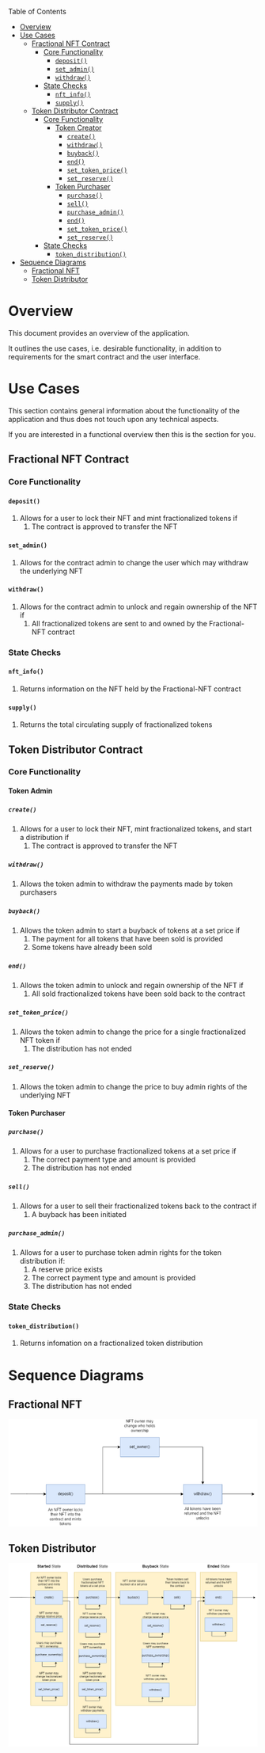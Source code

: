 Table of Contents
- [Overview](#overview)
- [Use Cases](#use-cases)
    - [Fractional NFT Contract](#fractional-nft-contract)
        - [Core Functionality](#core-functionality)
            - [`deposit()`](#deposit)
            - [`set_admin()`](#set_admin)
            - [`withdraw()`](#withdraw)
        - [State Checks](#state-checks)
            - [`nft_info()`](#nft_info)
            - [`supply()`](#supply)
    - [Token Distributor Contract](#token-distributor-contract)
        - [Core Functionality](#core-functionality-1)
            - [Token Creator](#token-creator)
                - [`create()`](#create)
                - [`withdraw()`](#withdraw-1)
                - [`buyback()`](#buyback)
                - [`end()`](#end)
                - [`set_token_price()`](#set_token_price)
                - [`set_reserve()`](#set_reserve)
            - [Token Purchaser](#token-purchaser)
                - [`purchase()`](#purchase)
                - [`sell()`](#sell)
                - [`purchase_admin()`](#purchase_admin)
                - [`end()`](#end-1)
                - [`set_token_price()`](#set_token_price-1)
                - [`set_reserve()`](#set_reserve-1)
        - [State Checks](#state-checks-1)
            - [`token_distribution()`](#token_distribution)
- [Sequence Diagrams](#sequence-diagrams)
    - [Fractional NFT](#fractional-nft)
    - [Token Distributor](#token-distributor)

# Overview

This document provides an overview of the application.

It outlines the use cases, i.e. desirable functionality, in addition to requirements for the smart contract and the user interface.

# Use Cases

This section contains general information about the functionality of the application and thus does not touch upon any technical aspects.

If you are interested in a functional overview then this is the section for you.

## Fractional NFT Contract

### Core Functionality

#### `deposit()`

1. Allows for a user to lock their NFT and mint fractionalized tokens if
    1. The contract is approved to transfer the NFT

#### `set_admin()`

1. Allows for the contract admin to change the user which may withdraw the underlying NFT

#### `withdraw()`

1. Allows for the contract admin to unlock and regain ownership of the NFT if
    1. All fractionalized tokens are sent to and owned by the Fractional-NFT contract

### State Checks

#### `nft_info()`

1. Returns information on the NFT held by the Fractional-NFT contract

#### `supply()`

1.  Returns the total circulating supply of fractionalized tokens

## Token Distributor Contract

### Core Functionality

#### Token Admin

##### `create()`

1. Allows for a user to lock their NFT, mint fractionalized tokens, and start a distribution if
    1. The contract is approved to transfer the NFT

##### `withdraw()`

1. Allows the token admin to withdraw the payments made by token purchasers

##### `buyback()`

1. Allows the token admin to start a buyback of tokens at a set price if
    1. The payment for all tokens that have been sold is provided
    2. Some tokens have already been sold

##### `end()`

1. Allows the token admin to unlock and regain ownership of the NFT if
    1. All sold fractionalized tokens have been sold back to the contract

##### `set_token_price()`

1. Allows the token admin to change the price for a single fractionalized NFT token if
    1. The distribution has not ended

##### `set_reserve()`

1. Allows the token admin to change the price to buy admin rights of the underlying NFT

#### Token Purchaser

##### `purchase()`

1. Allows for a user to purchase fractionalized tokens at a set price if
    1. The correct payment type and amount is provided
    2. The distribution has not ended

##### `sell()`

1. Allows for a user to sell their fractionalized tokens back to the contract if
    1. A buyback has been initiated

##### `purchase_admin()`

1. Allows for a user to purchase token admin rights for the token distribution if:
    1. A reserve price exists
    2. The correct payment type and amount is provided
    3. The distribution has not ended

### State Checks

#### `token_distribution()`

1.  Returns infomation on a fractionalized token distribution

# Sequence Diagrams

## Fractional NFT

![Fractional NFT Sequence Diagram](.docs/f-NFT.png)

## Token Distributor

![Token Distributor Sequence Diagram](.docs/token-distribution.png)
